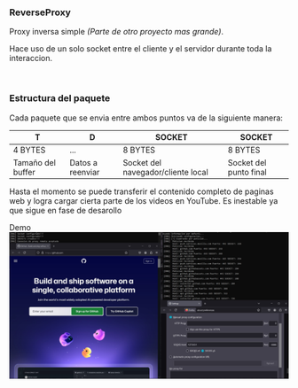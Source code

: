 ### ReverseProxy
<p>Proxy inversa simple <i>(Parte de otro proyecto mas grande)</i>.

Hace uso de un solo socket entre el cliente y el servidor durante toda la interaccion.
</p><br>

### Estructura del paquete
<p>Cada paquete que se envia entre ambos puntos va de la siguiente manera:</p>

T  | D | SOCKET| SOCKET
------- | ----- | ----- | -----
4 BYTES | ... | 8 BYTES | 8 BYTES
Tama&ntilde;o del buffer | Datos a reenviar | Socket del navegador/cliente local | Socket del punto final

<p>Hasta el momento se puede transferir el contenido completo de paginas web y logra cargar cierta parte de los videos en YouTube. Es inestable ya que sigue en fase de desarollo

Demo
<img src="./imagenes/simple_demo.jpg"></p>

